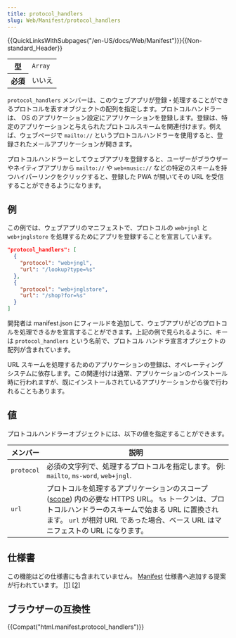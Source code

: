 ```yaml
---
title: protocol_handlers
slug: Web/Manifest/protocol_handlers
---
```

{{QuickLinksWithSubpages("/en-US/docs/Web/Manifest")}}{{Non-standard_Header}}

<table class="properties">
  <tbody>
    <tr>
      <th scope="row">型</th>
      <td><code>Array</code></td>
    </tr>
    <tr>
      <th scope="row">必須</th>
      <td>いいえ</td>
    </tr>
  </tbody>
</table>

`protocol_handlers` メンバーは、このウェブアプリが登録・処理することができるプロトコルを表すオブジェクトの配列を指定します。プロトコルハンドラーは、 OS のアプリケーション設定にアプリケーションを登録します。登録は、特定のアプリケーションと与えられたプロトコルスキームを関連付けます。例えば、ウェブページで `mailto://` というプロトコルハンドラーを使用すると、登録されたメールアプリケーションが開きます。

プロトコルハンドラーとしてウェブアプリを登録すると、ユーザーがブラウザーやネイティブアプリから `mailto://` や `web+music://` などの特定のスキームを持つハイパーリンクをクリックすると、登録した PWA が開いてその URL を受信することができるようになります。

## 例

この例では、ウェブアプリのマニフェストで、プロトコルの `web+jngl` と `web+jnglstore` を処理するためにアプリを登録することを宣言しています。

```json
"protocol_handlers": [
  {
    "protocol": "web+jngl",
    "url": "/lookup?type=%s"
  },
  {
    "protocol": "web+jnglstore",
    "url": "/shop?for=%s"
  }
]
```

開発者は manifest.json にフィールドを追加して、ウェブアプリがどのプロトコルを処理できるかを宣言することができます。上記の例で見られるように、キーは `protocol_handlers` という名前で、プロトコル ハンドラ宣言オブジェクトの配列が含まれています。

URL スキームを処理するためのアプリケーションの登録は、オペレーティングシステムに依存します。この関連付けは通常、アプリケーションのインストール時に行われますが、既にインストールされているアプリケーションから後で行われることもあります。

## 値

プロトコルハンドラーオブジェクトには、以下の値を指定することができます。

<table class="fullwidth-table standard-table">
  <thead>
    <tr>
      <th scope="col">メンバー</th>
      <th scope="col">説明</th>
    </tr>
  </thead>
  <tbody>
    <tr>
      <td><code>protocol</code></td>
      <td>
        必須の文字列で、処理するプロトコルを指定します。 例:
        <code>mailto</code>, <code>ms-word</code>, <code>web+jngl</code>.
      </td>
    </tr>
    <tr>
      <td><code>url</code></td>
      <td>
        プロトコルを処理するアプリケーションのスコープ (<a href="/en-US/docs/Web/Manifest/scope">scope</a>) 内の必要な HTTPS URL。 <code>%s</code> トークンは、プロトコルハンドラーのスキームで始まる URL に置換されます。 <code>url</code> が相対 URL であった場合、ベース URL はマニフェストの URL になります。
      </td>
    </tr>
  </tbody>
</table>

## 仕様書

この機能はどの仕様書にも含まれていません。 [Manifest](https://w3c.github.io/manifest/) 仕様書へ追加する提案が行われています。 [\[1\]](https://github.com/w3c/manifest/issues/846) [\[2\]](https://github.com/MicrosoftEdge/MSEdgeExplainers/blob/main/URLProtocolHandler/explainer.md)

## ブラウザーの互換性

{{Compat("html.manifest.protocol_handlers")}}
